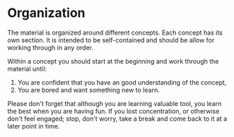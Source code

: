 # Organization
The material is organized around different concepts. Each concept has its own section.
It is intended to be self-contained and should be allow for working through in
any order.

Within a concept you should start at the beginning and work through the material
until:

1. You are confident that you have an good understanding of the concept,
2. You are bored and want something new to learn.

Please don't forget that although you are learning valuable tool, you learn the
best when you are having fun. If you lost concentration, or otherwise don't
feel engaged; stop, don't worry, take a break and come back to it at a later
point in time.
